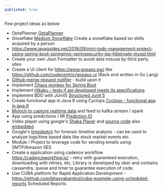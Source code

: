 ```yaml
---
published: true
---
```

Few project ideas as below

- OptaPlanner [OptaPlanner](https://www.optaplanner.org/)
- Snowflake [Medium Snowflake](https://snowflake.medium.com/#5,2,3,2,4,1,1,4,3,2,0,4,2,2,3,0,Cersei%20Lannister,Principal%20Engineer) Create a snowflake based on skills acquired by a person 
- https://www.javaguides.net/2018/09/mini-todo-management-project-using-spring-boot-springmvc-springsecurity-jsp-hibernate-mysql.html
- Create your own Json Formatter to avoid data misuse by third party sites
- Create a UI client for https://www.gopass.pw/ like https://github.com/codecentric/gopass-ui (Back end written in Go Lang)
- [Github merge request notifier](https://github.com/bhavyakamboj/merge-request-notifier) - build upon it
- Implement [Chaos monkey for Spring Boot](https://github.com/bhavyakamboj/chaos-monkey-spring-boot)
- Implement [Hikaku - tests if api developed meets its specifications](https://github.com/codecentric/hikaku)
- Implement BDD with JUnit5 [Structured Junit 5](https://blog.codecentric.de/en/2018/09/structured-junit-5-testing/)
- Create functional app in Java 8 using Cyclops [Cyclops - functional app in java 8](https://github.com/aol/cyclops)
- [Moloch to capture realtime data](https://github.com/aol/moloch) and feed to kafka stream / spark
- App using predictions / Ml [Prediction IO](https://predictionio.apache.org/gallery/template-gallery/)
- Video player using google's [Shaka Player](https://shaka-player-demo.appspot.com/) and [source code](https://github.com/google/shaka-player) also [embedded](https://github.com/google/shaka-player-embedded) 
- Google's [timesketch](https://github.com/google/timesketch) for forensic timeline analysis - can be used to analyze logs/time based data like stock market events etc.
- Module / Project to leverage code for sending emails using SMTP/Amazon SES
- Create a application using cadence workflow https://cadenceworkflow.io/ - retry with guaranteed execution, downloading with retries, etc. Library is developed by uber and contains cassandra, queue and timer to guarantee execution of code.
- Use CUBA platform for Rapid Application Development - https://github.com/bhavyakamboj/cuba-example-using-scheduled-reports Scheduled Reports
